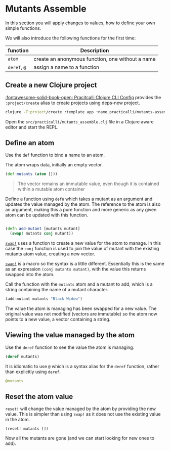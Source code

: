 # Mutants Assemble

In this section you will apply changes to values, how to define your own simple functions.

We will also introduce the following functions for the first time:

| function     | Description                                      |
|--------------|--------------------------------------------------|
| `atom`       | create an anonymous function, one without a name |
| `deref`, `@` | assign a name to a function                      |


## Create a new Clojure project

[:fontawesome-solid-book-open: Pracitcalli Clojure CLI Config](/clojure/clojure-cli/practicalli-config/) provides the `:project/create` alias to create projects using deps-new project.

```bash
clojure -T:project/create :template app :name practicalli/mutants-assemble
```

Open the `src/practicalli/mutants_assemble.clj` file in a Clojure aware editor and start the REPL.


## Define an atom

Use the `def` function to bind a name to an atom.

The atom wraps data, initially an empty vector.

```clojure
(def mutants (atom []))
```

> The vector remains an immutable value, even though it is contained within a mutable atom container


Define a function using `defn` which takes a mutant as an argument and updates the value managed by the atom.  The reference to the atom is also an argument, making this a pure function and more generic as any given atom can be updated with this function.

```clojure

(defn add-mutant [mutants mutant]
  (swap! mutants conj mutant))
```

[`swap!`](https://clojuredocs.org/clojure.core/swap!) uses a function to create a new value for the atom to manage.  In this case the `conj` function is used to join the value of mutant with the existing mutants atom value, creating a new vector.

[`swap!`](https://clojuredocs.org/clojure.core/swap!) is a macro so the syntax is a little different. Essentially this is the same as an expression `(conj mutants mutant)`, with the value this returns swapped into the atom.


Call the function with the `mutants` atom and a mutant to add, which is a string containing the name of a mutant character.

```clojure
(add-mutant mutants "Black Widow")
```

The value the atom is managing has been swapped for a new value.  The original value was not modified (vectors are immutable) so the atom now points to a new value, a vector containing a string.

## Viewing the value managed by the atom

Use the `deref` function to see the value the atom is managing.

```clojure
(deref mutants)
```

It is idiomatic to use `@` which is a syntax alias for the `deref` function, rather than explicitly using `deref`.

```clojure
@mutants
```

## Reset the atom value

`reset!` will change the value managed by the atom by providing the new value.  This is simpler than using `swap!` as it does not use the existing value in the atom.

```
(reset! mutants [])
```

Now all the mutants are gone (and we can start looking for new ones to add).
